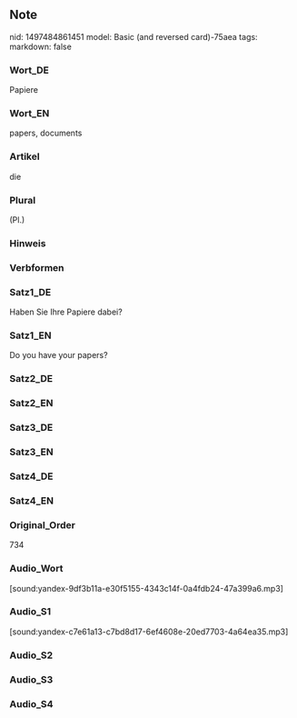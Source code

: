 ## Note
nid: 1497484861451
model: Basic (and reversed card)-75aea
tags: 
markdown: false

### Wort_DE
Papiere

### Wort_EN
papers, documents

### Artikel
die

### Plural
(Pl.)

### Hinweis


### Verbformen


### Satz1_DE
Haben Sie Ihre Papiere dabei?

### Satz1_EN
Do you have your papers?

### Satz2_DE


### Satz2_EN


### Satz3_DE


### Satz3_EN


### Satz4_DE


### Satz4_EN


### Original_Order
734

### Audio_Wort
[sound:yandex-9df3b11a-e30f5155-4343c14f-0a4fdb24-47a399a6.mp3]

### Audio_S1
[sound:yandex-c7e61a13-c7bd8d17-6ef4608e-20ed7703-4a64ea35.mp3]

### Audio_S2


### Audio_S3


### Audio_S4

